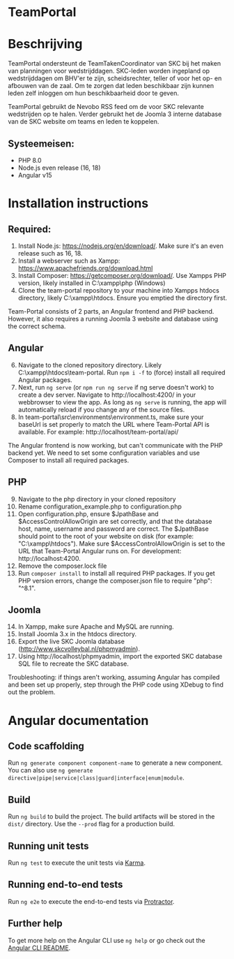 # TeamPortal
# Beschrijving
TeamPortal ondersteunt de TeamTakenCoordinator van SKC bij het maken van planningen voor wedstrijddagen. SKC-leden worden ingepland op wedstrijddagen om BHV'er te zijn, scheidsrechter, teller of voor het op- en afbouwen van de zaal. Om te zorgen dat leden beschikbaar zijn kunnen leden zelf inloggen om hun beschikbaarheid door te geven. 

TeamPortal gebruikt de Nevobo RSS feed om de voor SKC relevante wedstrijden op te halen. Verder gebruikt het de Joomla 3 interne database van de SKC website om teams en leden te koppelen. 

## Systeemeisen:
- PHP 8.0
- Node.js even release (16, 18)
- Angular v15

# Installation instructions

## Required: 
1. Install Node.js: https://nodejs.org/en/download/. Make sure it's an even release such as 16, 18. 
3. Install a webserver such as Xampp: https://www.apachefriends.org/download.html
4. Install Composer: https://getcomposer.org/download/. Use Xampps PHP version, likely installed in C:\xampp\php (Windows)
5. Clone the team-portal repository to your machine into Xampps htdocs directory, likely C:\xampp\htdocs. Ensure you emptied the directory first.  

Team-Portal consists of 2 parts, an Angular frontend and PHP backend. However, it also requires a running Joomla 3 website and database using the correct schema. 

## Angular

6. Navigate to the cloned repository directory. Likely C:\xampp\htdocs\team-portal. Run `npm i -f` to (force) install all required Angular packages.
7. Next, run `ng serve` (or `npm run ng serve` if ng serve doesn't work) to create a dev server. Navigate to http://localhost:4200/ in your webbrowser to view the app. As long as `ng serve` is running, the app will automatically reload if you change any of the source files.
8. In team-portal\src\environments\environment.ts, make sure your baseUrl is set properly to match the URL where Team-Portal API is available. For example: http://localhost/team-portal/api/

The Angular frontend is now working, but can't communicate with the PHP backend yet. We need to set some configuration variables and use Composer to install all required packages. 

## PHP
9. Navigate to the php directory in your cloned repository
10. Rename configuration_example.php to configuration.php
11. Open configuration.php, ensure $JpathBase and $AccessControlAllowOrigin are set correctly, and that the database host, name, username and password are correct. The $JpathBase should point to the root of your website on disk (for example: "C:\xampp\htdocs"). Make sure $AccessControlAllowOrigin is set to the URL that Team-Portal Angular runs on. For development: http://localhost:4200.
12. Remove the composer.lock file
13. Run `composer install` to install all required PHP packages. If you get PHP version errors, change the composer.json file to require "php": "^8.1". 

## Joomla
14. In Xampp, make sure Apache and MySQL are running. 
15. Install Joomla 3.x in the htdocs directory. 
16. Export the live SKC Joomla database (http://www.skcvolleybal.nl/phpmyadmin).
17. Using http://localhost/phpmyadmin, import the exported SKC database SQL file to recreate the SKC database. 

Troubleshooting: if things aren't working, assuming Angular has compiled and been set up properly, step through the PHP code using XDebug to find out the problem. 

# Angular documentation

## Code scaffolding

Run `ng generate component component-name` to generate a new component. You can also use `ng generate directive|pipe|service|class|guard|interface|enum|module`.

## Build

Run `ng build` to build the project. The build artifacts will be stored in the `dist/` directory. Use the `--prod` flag for a production build.

## Running unit tests

Run `ng test` to execute the unit tests via [Karma](https://karma-runner.github.io).

## Running end-to-end tests

Run `ng e2e` to execute the end-to-end tests via [Protractor](http://www.protractortest.org/).

## Further help

To get more help on the Angular CLI use `ng help` or go check out the [Angular CLI README](https://github.com/angular/angular-cli/blob/master/README.md).
